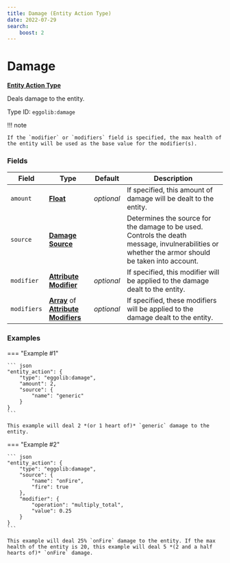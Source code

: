 ```yaml
---
title: Damage (Entity Action Type)
date: 2022-07-29
search:
    boost: 2
---
```


#   Damage

[**Entity Action Type**][1]

Deals damage to the entity.

Type ID: `eggolib:damage`


!!! note

    If the `modifier` or `modifiers` field is specified, the max health of the entity will be used as the base value for the modifier(s).


### Fields

Field | Type | Default | Description
------|------|---------|------------
`amount` | [**Float**][2] | *optional* | If specified, this amount of damage will be dealt to the entity.
`source` | [**Damage Source**][3] | | Determines the source for the damage to be used. Controls the death message, invulnerabilities or whether the armor should be taken into account.
`modifier` | [**Attribute Modifier**][4] | *optional* | If specified, this modifier will be applied to the damage dealt to the entity.
`modifiers` | [**Array**][5] of [**Attribute Modifiers**][4] | *optional* | If specified, these modifiers will be applied to the damage dealt to the entity.


### Examples


=== "Example #1"

    ``` json
    "entity_action": {
        "type": "eggolib:damage",
        "amount": 2,
        "source": {
            "name": "generic"
        }
    }
    ```

    This example will deal 2 *(or 1 heart of)* `generic` damage to the entity.


=== "Example #2"

    ``` json
    "entity_action": {
        "type": "eggolib:damage",
        "source": {
            "name": "onFire",
            "fire": true
        },
        "modifier": {
            "operation": "multiply_total",
            "value": 0.25
        }
    }
    ```

    This example will deal 25% `onFire` damage to the entity. If the max health of the entity is 20, this example will deal 5 *(2 and a half hearts of)* `onFire` damage.



[1]: ../entity_action_types.md
[2]: https://origins.readthedocs.io/en/latest/types/data_types/float
[3]: https://origins.readthedocs.io/en/latest/types/data_types/damage_source
[4]: https://origins.readthedocs.io/en/latest/types/data_types/attribute_modifier
[5]: https://origins.readthedocs.io/en/latest/types/data_types/array
